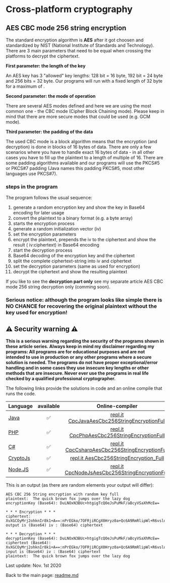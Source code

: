Cross-platform cryptography
===============

AES CBC mode 256 string encryption
---------------

The standard encryption algorithm is **AES** after it got choosen and standardized by NIST (National Institute of Standards and Technology). There are 3 main parameters that need to be equal when crossing the platforms to decrypt the ciphertext.

**First parameter: the length of the key**

An AES key has 3 "allowed" key lengths: 128 bit = 16 byte, 192 bit = 24 byte and 256 bits = 32 byte. Our programs will run with a fixed length of 32 byte for a maximum of .

**Second parameter: the mode of operation**

There are several AES modes defined and here we are using the most common one - the CBC mode (Cipher Block Chaining mode). Please keep in mind that there are more secure modes that could be used (e.g. GCM mode).

**Third parameter: the padding of the data**

The used CBC mode is a block algorithm means that the encryption (and decryption) is done in blocks of 16 bytes of data. There are only a few scenarios where you have to handle exact 16 bytes of data - in all other cases you have to fill up the plaintext to a length of multiple of 16. There are some padding algorithms available and our programs will use the PKCS#5 or PKCS#7 padding (Java names this padding PKCS#5, most other languages use PKCS#7).

### steps in the program

The program follows the usual sequence:
1. generate a random encryption key and show the key in Base64 encoding for later usage
2. convert the plaintext to a binary format (e.g. a byte array)
3. starts the encryption process
4. generate a random initialization vector (iv)
5. set the encryption parameters
6. encrypt the plaintext, prepends the iv to the ciphertext and show the result ( iv:ciphertext) in Base64 encoding
7. start the decryption process
8. Base64 decoding of the encryption key and the ciphertext
9. split the complete ciphertext-string into iv and ciphertext
10. set the decryption parameters (same as used for encryption)
11. decrypt the ciphertext and show the resulting plaintext

If you like to see the **decryption part only** see my separate article AES CBC mode 256 string decryption only (comming soon).

### **Serious notice: although the program looks like simple there is NO CHANCE for recovering the original plaintext without the key used for encryption!**

:warning: Security warning :warning:
---------------

**This is a serious warning regarding the security of the programs shown in these article series.  Always keep in mind my disclaimer regarding my programs: All programs are for educational purposes and are not intended to use in production or any other programs where a  secure solution is needed. The programs do not have proper exceptional/error handling and in some cases they use insecure key lengths or other methods that are insecure. Never ever use the programs in real life checked by a qualified professional cryptographer.**

The following links provide the solutions in code and an online compile that runs the code.

| Language | available | Online-compiler
| ------ | :---: | :----: |
| [Java](AesCbc256StringEncryption/AesCbc256StringEncryption.java) | :white_check_mark: | [repl.it CpcJavaAesCbc256StringEncryptionFull](https://repl.it/@javacrypto/CpcJavaAesCbc256StringEncryptionFull#Main.java/)
| [PHP](AesCbc256StringEncryption/AesCbc256StringEncryption_Full.php) | :white_check_mark: | [repl.it CpcPhpAesCbc256StringEncryptionFull](https://repl.it/@javacrypto/CpcPhpAesCbc256StringEncryptionFull/)
| [C#](AesCbc256StringEncryption/AesCbc256StringEncryption_Full.cs) | :white_check_mark: | [repl.it CpcCsharpAesCbc256StringEncryptionFull](https://repl.it/@javacrypto/CpcCsharpAesCbc256StringEncryptionFull#main.cs/)
| [CryptoJs](AesCbc256StringEncryption/AesCbc256StringEncryptionFull.cryptoJs) | :white_check_mark: | [repl.it AesCbc256StringEncryption_Full](https://repl.it/@javacrypto/CpcCryptoJsAesCbc256StringEncryptionFull#index.js/)
| [Node.JS](AesCbc256StringEncryption/AesCbc256StringEncryption_Full.nodeJs) | :white_check_mark: | [repl.it CpcNodeJsAesCbc256StringEncryptionFull](https://repl.it/@javacrypto/CpcNodeJsAesCbc256StringEncryptionFull#index.js/)

This is an output (as there are random elements your output will differ):

```plaintext
AES CBC 256 String encryption with random key full
plaintext:  The quick brown fox jumps over the lazy dog
encryptionKey (Base64): DuLNOxN3BUc+htgigTcQOeJsPuMkF/aBcyVSaXhMcEw=

* * * Encryption * * *
ciphertext: XvXGCOyMrj2ohknIr8k1+A==:nPrEGko/7OFRjiRCgX0Hryz0a+Qc6A9RmRlipWl+R6vslqLBf/8EZtGsf+zwwGAV
output is (Base64) iv : (Base64) ciphertext

* * * Decryption * * *
decryptionKey (Base64): DuLNOxN3BUc+htgigTcQOeJsPuMkF/aBcyVSaXhMcEw=
ciphertext (Base64): XvXGCOyMrj2ohknIr8k1+A==:nPrEGko/7OFRjiRCgX0Hryz0a+Qc6A9RmRlipWl+R6vslqLBf/8EZtGsf+zwwGAV
input is (Base64) iv : (Base64) ciphertext
plaintext:  The quick brown fox jumps over the lazy dog
```


Last update: Nov. 1st 2020

Back to the main page: [readme.md](readme.md)